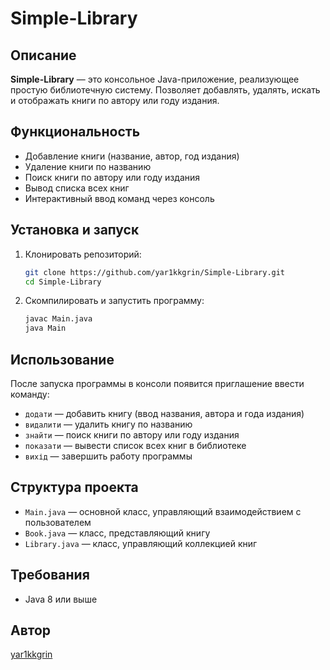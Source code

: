 # Simple-Library

## Описание
**Simple-Library** — это консольное Java-приложение, реализующее простую библиотечную систему. Позволяет добавлять, удалять, искать и отображать книги по автору или году издания.

## Функциональность
- Добавление книги (название, автор, год издания)
- Удаление книги по названию
- Поиск книги по автору или году издания
- Вывод списка всех книг
- Интерактивный ввод команд через консоль

## Установка и запуск
1. Клонировать репозиторий:
   ```sh
   git clone https://github.com/yar1kkgrin/Simple-Library.git
   cd Simple-Library
   ```
2. Скомпилировать и запустить программу:
   ```sh
   javac Main.java
   java Main
   ```

## Использование
После запуска программы в консоли появится приглашение ввести команду:

- `додати` — добавить книгу (ввод названия, автора и года издания)
- `видалити` — удалить книгу по названию
- `знайти` — поиск книги по автору или году издания
- `показати` — вывести список всех книг в библиотеке
- `вихід` — завершить работу программы

## Структура проекта
- `Main.java` — основной класс, управляющий взаимодействием с пользователем
- `Book.java` — класс, представляющий книгу
- `Library.java` — класс, управляющий коллекцией книг

## Требования
- Java 8 или выше

## Автор
[yar1kkgrin](https://github.com/yar1kkgrin)
